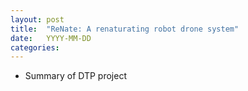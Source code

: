 ```yaml
---
layout: post
title:  "ReNate: A renaturating robot drone system"
date:   YYYY-MM-DD
categories: 
---
```


- Summary of DTP project
